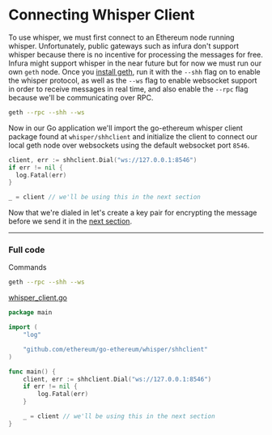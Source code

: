 # Connecting Whisper Client

To use whisper, we must first connect to an Ethereum node running whisper. Unfortunately, public gateways such as infura don't support whisper because there is no incentive for processing the messages for free. Infura might support whisper in the near future but for now we must run our own `geth` node. Once you [install geth](https://geth.ethereum.org/downloads/), run it with the `--shh` flag on to enable the whisper protocol, as well as the `--ws` flag to enable websocket support in order to receive messages in real time, and also enable the `--rpc` flag because we'll be communicating over RPC.

```bash
geth --rpc --shh --ws
```

Now in our Go application we'll import the go-ethereum whisper client package found at `whisper/shhclient` and initialize the client to connect our local geth node over websockets using the default websocket port `8546`.

```go
client, err := shhclient.Dial("ws://127.0.0.1:8546")
if err != nil {
  log.Fatal(err)
}

_ = client // we'll be using this in the next section
```

Now that we're dialed in let's create a key pair for encrypting the message before we send it in the [next section](../whisper-keys).

---

### Full code

Commands

```bash
geth --rpc --shh --ws
```

[whisper_client.go](https://github.com/miguelmota/ethereum-development-with-go-book/blob/master/code/whisper_client.go)

```go
package main

import (
	"log"

	"github.com/ethereum/go-ethereum/whisper/shhclient"
)

func main() {
	client, err := shhclient.Dial("ws://127.0.0.1:8546")
	if err != nil {
		log.Fatal(err)
	}

	_ = client // we'll be using this in the next section
}
```
